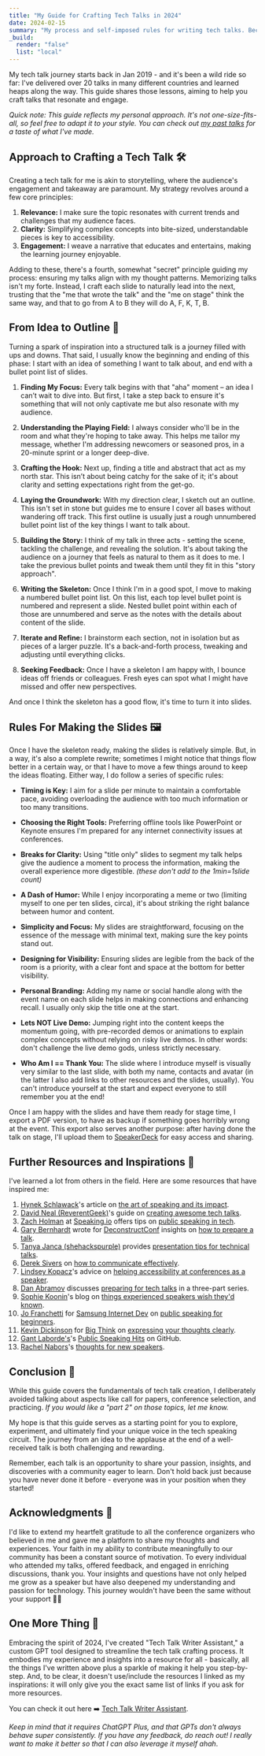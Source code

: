 ```yaml
---
title: "My Guide for Crafting Tech Talks in 2024"
date: 2024-02-15
summary: "My process and self-imposed rules for writing tech talks. Because it's 2024, it's also a GPT you can play with."
_build:
  render: "false"
  list: "local"
---
```


My tech talk journey starts back in Jan 2019 - and it's been a wild ride so far: I've delivered over 20 talks in many different countries and learned heaps along the way. This guide shares those lessons, aiming to help you craft talks that resonate and engage.

_Quick note: This guide reflects my personal approach. It's not one-size-fits-all, so feel free to adapt it to your style. You can check out [my past talks](https://kelset.dev/tags/talk/) for a taste of what I've made._

## Approach to Crafting a Tech Talk 🛠️

Creating a tech talk for me is akin to storytelling, where the audience's engagement and takeaway are paramount. My strategy revolves around a few core principles:

1. **Relevance:** I make sure the topic resonates with current trends and challenges that my audience faces.
2. **Clarity:** Simplifying complex concepts into bite-sized, understandable pieces is key to accessibility.
3. **Engagement:** I weave a narrative that educates and entertains, making the learning journey enjoyable.

Adding to these, there's a fourth, somewhat "secret" principle guiding my process: ensuring my talks align with my thought patterns. Memorizing talks isn't my forte. Instead, I craft each slide to naturally lead into the next, trusting that the "me that wrote the talk" and the "me on stage" think the same way, and that to go from A to B they will do A, F, K, T, B.

## From Idea to Outline 📝

Turning a spark of inspiration into a structured talk is a journey filled with ups and downs. That said, I usually know the beginning and ending of this phase: I start with an idea of something I want to talk about, and end with a bullet point list of slides.

1. **Finding My Focus:** Every talk begins with that "aha" moment – an idea I can’t wait to dive into. But first, I take a step back to ensure it's something that will not only captivate me but also resonate with my audience.

2. **Understanding the Playing Field:** I always consider who'll be in the room and what they're hoping to take away. This helps me tailor my message, whether I'm addressing newcomers or seasoned pros, in a 20-minute sprint or a longer deep-dive.

3. **Crafting the Hook:** Next up, finding a title and abstract that act as my north star. This isn’t about being catchy for the sake of it; it's about clarity and setting expectations right from the get-go.

4. **Laying the Groundwork:** With my direction clear, I sketch out an outline. This isn't set in stone but guides me to ensure I cover all bases without wandering off track. This first outline is usually just a rough unnumbered bullet point list of the key things I want to talk about.

5. **Building the Story:** I think of my talk in three acts - setting the scene, tackling the challenge, and revealing the solution. It's about taking the audience on a journey that feels as natural to them as it does to me. I take the previous bullet points and tweak them until they fit in this "story approach".

6. **Writing the Skeleton:** Once I think I'm in a good spot, I move to making a numbered bullet point list. On this list, each top level bullet point is numbered and represent a slide. Nested bullet point within each of those are unnumbered and serve as the notes with the details about content of the slide.

7. **Iterate and Refine:** I brainstorm each section, not in isolation but as pieces of a larger puzzle. It's a back-and-forth process, tweaking and adjusting until everything clicks.

8. **Seeking Feedback:** Once I have a skeleton I am happy with, I bounce ideas off friends or colleagues. Fresh eyes can spot what I might have missed and offer new perspectives.

And once I think the skeleton has a good flow, it's time to turn it into slides.

## Rules For Making the Slides 🖼️

Once I have the skeleton ready, making the slides is relatively simple. But, in a way, it's also a complete rewrite; sometimes I might notice that things flow better in a certain way, or that I have to move a few things around to keep the ideas floating. Either way, I do follow a series of specific rules:

- **Timing is Key:** I aim for a slide per minute to maintain a comfortable pace, avoiding overloading the audience with too much information or too many transitions.

- **Choosing the Right Tools:** Preferring offline tools like PowerPoint or Keynote ensures I'm prepared for any internet connectivity issues at conferences.

- **Breaks for Clarity:** Using "title only" slides to segment my talk helps give the audience a moment to process the information, making the overall experience more digestible. _(these don't add to the 1min=1slide count)_

- **A Dash of Humor:** While I enjoy incorporating a meme or two (limiting myself to one per ten slides, circa), it's about striking the right balance between humor and content.

- **Simplicity and Focus:** My slides are straightforward, focusing on the essence of the message with minimal text, making sure the key points stand out.

- **Designing for Visibility:** Ensuring slides are legible from the back of the room is a priority, with a clear font and space at the bottom for better visibility.

- **Personal Branding:** Adding my name or social handle along with the event name on each slide helps in making connections and enhancing recall. I usually only skip the title one at the start.

- **Lets NOT Live Demo:** Jumping right into the content keeps the momentum going, with pre-recorded demos or animations to explain complex concepts without relying on risky live demos. In other words: don't challenge the live demo gods, unless strictly necessary.

- **Who Am I == Thank You:** The slide where I introduce myself is visually very similar to the last slide, with both my name, contacts and avatar (in the latter I also add links to other resources and the slides, usually). You can't introduce yourself at the start and expect everyone to still remember you at the end!

Once I am happy with the slides and have them ready for stage time, I export a PDF version, to have as backup if something goes horribly wrong at the event. This export also serves another purpose: after having done the talk on stage, I'll upload them to [SpeakerDeck](https://speakerdeck.com/) for easy access and sharing.

## Further Resources and Inspirations 📘

I've learned a lot from others in the field. Here are some resources that have inspired me:

1. [Hynek Schlawack](https://mastodon.social/@hynek)'s article on [the art of speaking and its impact](https://hynek.me/articles/speaking/).
1. [David Neal (ReverentGeek)](https://twitter.com/reverentgeek)'s guide on [creating awesome tech talks](http://reverentgeek.com/5-essential-ingredients-for-an-awesome-tech-talk/).
1. [Zach Holman](https://twitter.com/holman) at [Speaking.io](https://twitter.com/speakingio) offers tips on [public speaking in tech](https://speaking.io/).
1. [Gary Bernhardt](https://twitter.com/garybernhardt) wrote for [DeconstructConf](https://www.deconstructconf.com/) insights on [how to prepare a talk](https://www.deconstructconf.com/blog/how-to-prepare-a-talk).
1. [Tanya Janca (shehackspurple)](https://twitter.com/shehackspurple) provides [presentation tips for technical talks](https://dev.to/shehackspurple/presentation-tips-for-technical-talks-1fni).
1. [Derek Sivers](https://twitter.com/sivers) on [how to communicate effectively](https://sivers.org/d22).
1. [Lindsey Kopacz](https://twitter.com/LittleKope/)'s advice on [helping accessibility at conferences as a speaker](https://dev.to/lkopacz/10-ways-to-help-accessibility-at-conferences-as-a-speaker-5dfp).
1. [Dan Abramov](https://twitter.com/dan_abramov2) discusses [preparing for tech talks](https://overreacted.io/preparing-for-tech-talk-part-1-motivation/) in a three-part series.
1. [Sophie Koonin](https://social.lol/@sophie)'s blog on [things experienced speakers wish they'd known](https://localghost.dev/blog/things-experienced-speakers-wish-they-d-known/).
1. [Jo Franchetti](https://bsky.app/profile/thisisjofrank.bsky.social) for [Samsung Internet Dev](https://medium.com/samsung-internet-dev) on [public speaking for beginners](https://medium.com/samsung-internet-dev/public-speaking-for-beginners-8bdee16123ba).
1. [Kevin Dickinson](https://bigthink.com/people/kevin-dickinson/) for [Big Think](https://bigthink.com/the-learning-curve/3-rules-express-your-thoughts-clearly/) on [expressing your thoughts clearly](https://bigthink.com/the-learning-curve/3-rules-express-your-thoughts-clearly/).
1. [Gant Laborde's](https://twitter.com/GantLaborde)'s [Public Speaking Hits](https://github.com/GantMan/Public_Speaking_Hits) on GitHub.
1. [Rachel Nabors](https://twitter.com/rachelnabors)'s [thoughts for new speakers](https://www.linkedin.com/pulse/thoughts-new-speakers-rachel-nabors/).

## Conclusion 🎉

While this guide covers the fundamentals of tech talk creation, I deliberately avoided talking about aspects like call for papers, conference selection, and practicing. _If you would like a "part 2" on those topics, let me know._

My hope is that this guide serves as a starting point for you to explore, experiment, and ultimately find your unique voice in the tech speaking circuit. The journey from an idea to the applause at the end of a well-received talk is both challenging and rewarding.

Remember, each talk is an opportunity to share your passion, insights, and discoveries with a community eager to learn. Don't hold back just because you have never done it before - everyone was in your position when they started!

## Acknowledgments 🙏

I'd like to extend my heartfelt gratitude to all the conference organizers who believed in me and gave me a platform to share my thoughts and experiences. Your faith in my ability to contribute meaningfully to our community has been a constant source of motivation. To every individual who attended my talks, offered feedback, and engaged in enriching discussions, thank you. Your insights and questions have not only helped me grow as a speaker but have also deepened my understanding and passion for technology. This journey wouldn't have been the same without your support 🙇‍♂️

## One More Thing 🔮

Embracing the spirit of 2024, I've created "Tech Talk Writer Assistant," a custom GPT tool designed to streamline the tech talk crafting process. It embodies my experience and insights into a resource for all - basically, all the things I've written above plus a sparkle of making it help you step-by-step. And, to be clear, it doesn't use/include the resources I linked as my inspirations: it will only give you the exact same list of links if you ask for more resources.

You can check it out here ➡️ [Tech Talk Writer Assistant](https://chat.openai.com/g/g-ZaUKNNgYb-tech-talk-writer-assistant).

_Keep in mind that it requires ChatGPT Plus, and that GPTs don't always behave super consistently. If you have any feedback, do reach out! I really want to make it better so that I can also leverage it myself ahah_.
